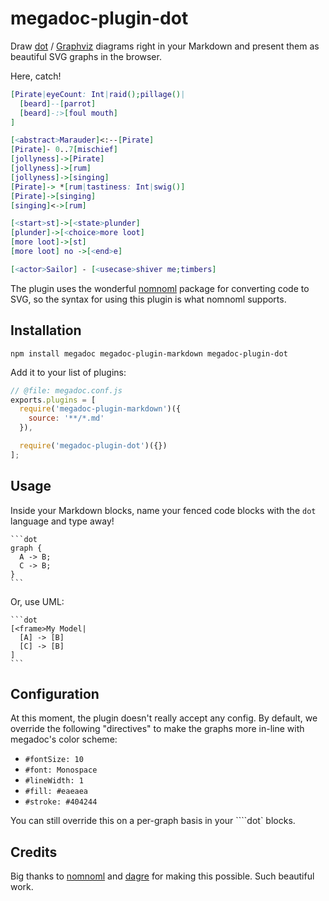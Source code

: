 # megadoc-plugin-dot

Draw [dot](http://www.graphviz.org/doc/info/lang.html) /
[Graphviz](https://en.wikipedia.org/wiki/Graphviz) diagrams right in your 
Markdown and present them as beautiful SVG graphs in the browser.

Here, catch!

```dot
[Pirate|eyeCount: Int|raid();pillage()|
  [beard]--[parrot]
  [beard]-:>[foul mouth]
]

[<abstract>Marauder]<:--[Pirate]
[Pirate]- 0..7[mischief]
[jollyness]->[Pirate]
[jollyness]->[rum]
[jollyness]->[singing]
[Pirate]-> *[rum|tastiness: Int|swig()]
[Pirate]->[singing]
[singing]<->[rum]

[<start>st]->[<state>plunder]
[plunder]->[<choice>more loot]
[more loot]->[st]
[more loot] no ->[<end>e]

[<actor>Sailor] - [<usecase>shiver me;timbers]
```

The plugin uses the wonderful [nomnoml](https://github.com/skanaar/nomnoml) 
package for converting code to SVG, so the syntax for using this plugin is
what nomnoml supports.

## Installation

```shell
npm install megadoc megadoc-plugin-markdown megadoc-plugin-dot
```

Add it to your list of plugins:

```javascript
// @file: megadoc.conf.js
exports.plugins = [
  require('megadoc-plugin-markdown')({
    source: '**/*.md'
  }),

  require('megadoc-plugin-dot')({})
];
```

## Usage

Inside your Markdown blocks, name your fenced code blocks with the `dot` 
language and type away!

    ```dot
    graph {
      A -> B;
      C -> B;
    }
    ```

Or, use UML:

    ```dot
    [<frame>My Model|
      [A] -> [B]
      [C] -> [B]
    ]
    ```

## Configuration

At this moment, the plugin doesn't really accept any config. By default, we
override the following "directives" to make the graphs more in-line with 
megadoc's color scheme:

- `#fontSize: 10`
- `#font: Monospace`
- `#lineWidth: 1`
- `#fill: #eaeaea` 
- `#stroke: #404244`

You can still override this on a per-graph basis in your ````dot` blocks.

## Credits

Big thanks to [nomnoml](https://github.com/skanaar/nomnoml) and
[dagre](https://github.com/cpettitt/dagre) for making this possible. Such 
beautiful work.